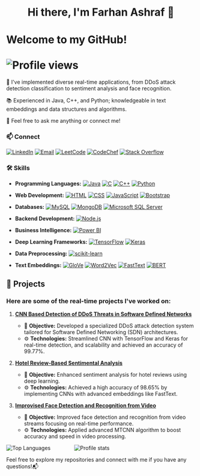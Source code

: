 <div align="center">

# Hi there, I'm Farhan Ashraf 👋

</div>

# Welcome to my GitHub! &nbsp;&nbsp;&nbsp;&nbsp;&nbsp;&nbsp;&nbsp;&nbsp;&nbsp;&nbsp;&nbsp;&nbsp;&nbsp;&nbsp;&nbsp;&nbsp;&nbsp;&nbsp;&nbsp;&nbsp;&nbsp;&nbsp;&nbsp;&nbsp;&nbsp;&nbsp;&nbsp;&nbsp;&nbsp;&nbsp;&nbsp;&nbsp;&nbsp;&nbsp;&nbsp;&nbsp;&nbsp;&nbsp;&nbsp;&nbsp;&nbsp;&nbsp;&nbsp;&nbsp;&nbsp;&nbsp;&nbsp;&nbsp;&nbsp;&nbsp;![Profile views](https://komarev.com/ghpvc/?username=farhanashraf4&color=blue)

🔧 I've implemented diverse real-time applications, from DDoS attack detection classification to sentiment analysis and face recognition.

📚 Experienced in Java, C++, and Python; knowledgeable in text embeddings and data structures and algorithms. 

💬 Feel free to ask me anything or connect me!

### 📫 Connect

[![LinkedIn](https://img.shields.io/badge/-LinkedIn-blue?style=flat&logo=Linkedin&logoColor=white)](https://www.linkedin.com/in/farhan-ashraf-87b01189/)  [![Email](https://img.shields.io/badge/-Gmail-red?style=flat&logo=Gmail&logoColor=white)](mailto:farhanashraf4@gmail.com)  [![LeetCode](https://img.shields.io/badge/-LeetCode-blue?style=flat&logo=LeetCode&logoColor=white)](https://leetcode.com/u/farhanashraf4/) 
 [![CodeChef](https://img.shields.io/badge/-CodeChef-orange?style=flat&logo=CodeChef&logoColor=white)](https://www.codechef.com/users/farhanashraf)  [![Stack Overflow](https://img.shields.io/badge/-Stack%20Overflow-FE7A16?style=flat&logo=Stack%20Overflow&logoColor=white)](https://stackoverflow.com/users/27192760/farhan-ashraf)



### 🛠️ Skills

- **Programming Languages:** [![Java](https://img.shields.io/badge/-Java-007396?style=flat&logo=java&logoColor=white)](https://www.java.com/)  [![C](https://img.shields.io/badge/-C-A8B9CC?style=flat&logo=C&logoColor=white)](https://en.wikipedia.org/wiki/C_(programming_language))  [![C++](https://img.shields.io/badge/-C++-00599C?style=flat&logo=cplusplus&logoColor=white)](https://isocpp.org/)  [![Python](https://img.shields.io/badge/-Python-3776AB?style=flat&logo=Python&logoColor=white)](https://www.python.org/)
  
- **Web Development:** [![HTML](https://img.shields.io/badge/-HTML5-E34F26?style=flat&logo=html5&logoColor=white)](https://developer.mozilla.org/en-US/docs/Web/HTML)  [![CSS](https://img.shields.io/badge/-CSS3-1572B6?style=flat&logo=css3&logoColor=white)](https://developer.mozilla.org/en-US/docs/Web/CSS)  [![JavaScript](https://img.shields.io/badge/-JavaScript-F7DF1E?style=flat&logo=javascript&logoColor=black)](https://developer.mozilla.org/en-US/docs/Web/JavaScript)  [![Bootstrap](https://img.shields.io/badge/-Bootstrap-563D7C?style=flat&logo=bootstrap&logoColor=white)](https://getbootstrap.com/)

- **Databases:** [![MySQL](https://img.shields.io/badge/-MySQL-4479A1?style=flat&logo=mysql&logoColor=white)](https://www.mysql.com/)  [![MongoDB](https://img.shields.io/badge/-MongoDB-47A248?style=flat&logo=mongodb&logoColor=white)](https://www.mongodb.com/)  [![Microsoft SQL Server](https://img.shields.io/badge/-Microsoft%20SQL%20Server-CC2927?style=flat&logo=microsoft-sql-server&logoColor=white)](https://www.microsoft.com/en-us/sql-server)

- **Backend Development:** [![Node.js](https://img.shields.io/badge/-Node.js-339933?style=flat&logo=nodedotjs&logoColor=white)](https://nodejs.org/)

- **Business Intelligence:** [![Power BI](https://img.shields.io/badge/-Power%20BI-F2C811?style=flat&logo=power-bi&logoColor=black)](https://powerbi.microsoft.com/)

- **Deep Learning Frameworks:** [![TensorFlow](https://img.shields.io/badge/-TensorFlow-FF6F00?style=flat&logo=TensorFlow&logoColor=white)](https://www.tensorflow.org/)  [![Keras](https://img.shields.io/badge/-Keras-D00000?style=flat&logo=Keras&logoColor=white)](https://keras.io/)

- **Data Preprocessing:** [![scikit-learn](https://img.shields.io/badge/-scikit--learn-F7931E?style=flat&logo=scikit-learn&logoColor=white)](https://scikit-learn.org/)

- **Text Embeddings:** [![GloVe](https://img.shields.io/badge/-GloVe-00A7D0?style=flat)](https://nlp.stanford.edu/projects/glove/)  [![Word2Vec](https://img.shields.io/badge/-Word2Vec-4CAF50?style=flat&logo=Google&logoColor=white)](https://code.google.com/archive/p/word2vec/)  [![FastText](https://img.shields.io/badge/-FastText-0085CA?style=flat&logo=Facebook&logoColor=white)](https://fasttext.cc/)  [![BERT](https://img.shields.io/badge/-BERT-FFA000?style=flat&logo=Google&logoColor=white)](https://github.com/google-research/bert)


## 🚀 Projects

### Here are some of the real-time projects I've worked on:

1. **[CNN Based Detection of DDoS Threats in Software Defined Networks](https://github.com/farhanashraf4/CNN-Based-Detection-of-DDoS-Threats-in-Software-Defined-Networks)**
   - 🎯 **Objective:** Developed a specialized DDoS attack detection system tailored for Software Defined Networking (SDN) architectures.
   - ⚙️ **Technologies:** Streamlined CNN with TensorFlow and Keras for real-time detection, and scalability and achieved an accuracy of 99.77%.

2. **[Hotel Review-Based Sentimental Analysis](https://github.com/farhanashraf4/Hotel-Review-Based-Sentimental-Analysis)**
   - 🎯 **Objective:** Enhanced sentiment analysis for hotel reviews using deep learning.
   - ⚙️ **Technologies:** Achieved a high accuracy of 98.65% by implementing CNNs with advanced embeddings like FastText.

3. **[Improvised Face Detection and Recognition from Video](https://github.com/farhanashraf4/Improvised-Face-Detection-and-Recognition-from-video)**
   - 🎯 **Objective:** Improved face detection and recognition from video streams focusing on real-time performance.
   - ⚙️ **Technologies:** Applied advanced MTCNN algorithm to boost accuracy and speed in video processing.

<p align="left">
  <img src="https://github-readme-stats.vercel.app/api/top-langs/?username=farhanashraf4&layout=compact&theme=radical" alt="Top Languages" />
  &nbsp;&nbsp;&nbsp;&nbsp;&nbsp;&nbsp;&nbsp;&nbsp;&nbsp;&nbsp;&nbsp;&nbsp;&nbsp;&nbsp;<!-- Adjust the number of &nbsp; for desired spacing -->
  <img src="https://github-readme-stats.vercel.app/api?username=farhanashraf4&show_icons=true&theme=radical" alt="Profile stats" />
</p>

    

Feel free to explore my repositories and connect with me if you have any questions!📬


